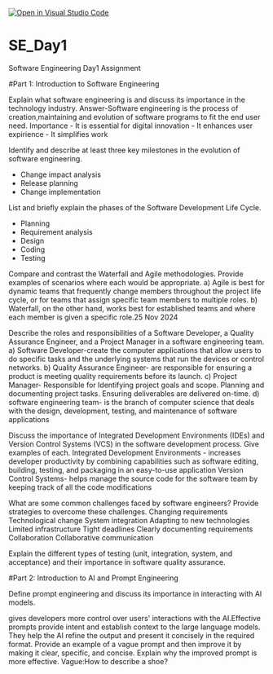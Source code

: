 [![Open in Visual Studio Code](https://classroom.github.com/assets/open-in-vscode-2e0aaae1b6195c2367325f4f02e2d04e9abb55f0b24a779b69b11b9e10269abc.svg)](https://classroom.github.com/online_ide?assignment_repo_id=18367356&assignment_repo_type=AssignmentRepo)
# SE_Day1
Software Engineering Day1 Assignment

#Part 1: Introduction to Software Engineering

Explain what software engineering is and discuss its importance in the technology industry.
Answer-Software engineering is the process of creation,maintaining and evolution of software programs to fit the end user need.
          Importance
          -  It is essential for digital innovation
          -  It enhances user expirience
          -  It simplifies work
          
          
Identify and describe at least three key milestones in the evolution of software engineering.
-  Change impact analysis
-  Release planning
-  Change implementation


List and briefly explain the phases of the Software Development Life Cycle.
-  Planning
-  Requirement analysis
-  Design
-  Coding
-  Testing

Compare and contrast the Waterfall and Agile methodologies. Provide examples of scenarios where each would be appropriate.
a)  Agile is best for dynamic teams that frequently change members throughout the project life cycle, or for teams that assign specific team members to multiple roles.
b)   Waterfall, on the other hand, works best for established teams and where each member is given a specific role.25 Nov 2024


Describe the roles and responsibilities of a Software Developer, a Quality Assurance Engineer, and a Project Manager in a software engineering team.
a)  Software Developer-create the computer applications that allow users to do specific tasks and the underlying systems that run the devices or control networks.
b)   Quality Assurance Engineer- are responsible for ensuring a product is meeting quality requirements before its launch.
c)  Project Manager- Responsible for Identifying project goals and scope. Planning and documenting project tasks. Ensuring deliverables are delivered on-time. 
d)  software engineering team-  is the branch of computer science that deals with the design, development, testing, and maintenance of software applications

Discuss the importance of Integrated Development Environments (IDEs) and Version Control Systems (VCS) in the software development process. Give examples of each.
Integrated Development Environments - increases developer productivity by combining capabilities such as software editing, building, testing, and packaging in an easy-to-use application
Version Control Systems- helps manage the source code for the software team by keeping track of all the code modifications


What are some common challenges faced by software engineers? Provide strategies to overcome these challenges.
Changing requirements
Technological change
System integration
Adapting to new technologies
Limited infrastructure
Tight deadlines
Clearly documenting requirements
Collaboration
Collaborative communication


Explain the different types of testing (unit, integration, system, and acceptance) and their importance in software quality assurance.


#Part 2: Introduction to AI and Prompt Engineering


Define prompt engineering and discuss its importance in interacting with AI models.

 gives developers more control over users' interactions with the AI.Effective prompts provide intent and establish context to the large language models. They help the AI refine the output and present it concisely in the required format.
Provide an example of a vague prompt and then improve it by making it clear, specific, and concise. Explain why the improved prompt is more effective.
Vague:How to describe a shoe?
